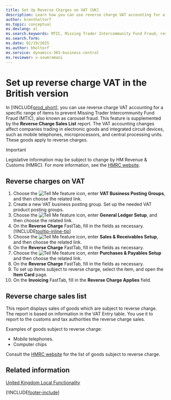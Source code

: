 ```yaml
---
title: Set Up Reverse Charges on VAT [UK]
description: Learn how you can use reverse charge VAT accounting for a specific range of items to prevent Missing Trader Intercommunity Fund Fraud (MTIC).
author: brentholtorf
ms.topic: conceptual
ms.devlang: al
ms.search.keywords: MTIC, Missing Trader Intercommunity Fund Fraud, reverse charge VAT, VAT accounting
ms.search.form:
ms.date: 02/19/2025
ms.author: bholtorf
ms.service: dynamics-365-business-central
ms.reviewer: v-soumramani
---
```


# Set up reverse charge VAT in the British version

In [!INCLUDE[prod_short](../../includes/prod_short.md)], you can use reverse charge VAT accounting for a specific range of items to prevent Missing Trader Intercommunity Fund Fraud (MTIC), also known as carousel fraud. This feature is supplemented by the **Reverse Charge Sales List** report. The VAT accounting changes affect companies trading in electronic goods and integrated circuit devices, such as mobile telephones, microprocessors, and central processing units. These goods apply to reverse charges.

> [!IMPORTANT]  
> Legislative information may be subject to change by HM Revenue & Customs (HMRC). For more information, see the [HMRC website](https://www.gov.uk/government/organisations/hm-revenue-customs).  

## Reverse charges on VAT  

1. Choose the ![Tell Me feature](../../media/ui-search/search_small.png "Tell me what you want to do") icon, enter **VAT Business Posting Groups**, and then choose the related link.  
1. Create a new VAT business posting group. Set up the needed VAT product posting groups.  
1. Choose the ![Tell Me feature](../../media/ui-search/search_small.png "Tell me what you want to do") icon, enter **General Ledger Setup**, and then choose the related link.  
1. On the **Reverse Charge** FastTab, fill in the fields as necessary. [!INCLUDE[tooltip-inline-tip](../../includes/tooltip-inline-tip_md.md)]  
1. Choose the ![Tell Me feature](../../media/ui-search/search_small.png "Tell me what you want to do") icon, enter **Sales & Receivables Setup**, and then choose the related link.  
1. On the **Reverse Charge** FastTab, fill in the fields as necessary.
1. Choose the ![Tell Me feature](../../media/ui-search/search_small.png "Tell me what you want to do") icon, enter **Purchases & Payables Setup** and then choose the related link.  
1. On the **Reverse Charge** FastTab, fill in the fields as necessary.
1. To set up items subject to reverse charge, select the item, and open the **Item Card** page.  
1. On the **Invoicing** FastTab, fill in the **Reverse Charge Applies** field.  

## Reverse charge sales list

This report displays sales of goods which are subject to reverse charge. The report is based on information in the VAT Entry table. You use it to report to the customs and tax authorities the reverse charge sales.  

Examples of goods subject to reverse charge:  

- Mobile telephones.  
- Computer chips  

Consult the [HMRC website](https://www.gov.uk/government/organisations/hm-revenue-customs) for the list of goods subject to reverse charge.  

## Related information

[United Kingdom Local Functionality](united-kingdom-local-functionality.md)  

[!INCLUDE[footer-include](../../includes/footer-banner.md)]
